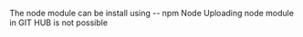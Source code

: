 The node module can be install using -- npm Node 
Uploading node module in GIT HUB is not possible 
